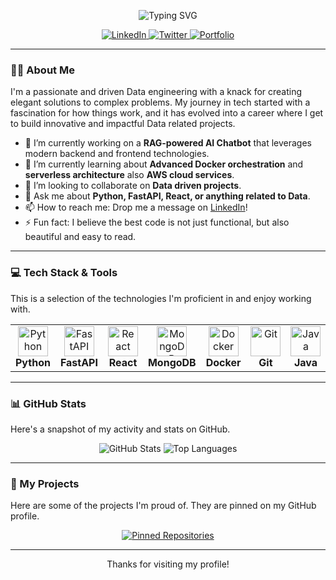 <p align="center">
  <img src="https://readme-typing-svg.herokuapp.com?font=Fira+Code&size=20&pause=1000&color=3399FF&center=true&width=300&lines=Hi+there%2C+I'm+Amine+El+Gardoum+👋;A+Passionate+Data+engineering;Always+Learning+and+Growing" alt="Typing SVG" />
</p>

<!-- Social Icons -->
<p align="center">
  <a href="https://www.linkedin.com/in/amine-el-gardoum-491a82333">
    <img src="https://img.shields.io/badge/LinkedIn-0077B5?style=for-the-badge&logo=linkedin&logoColor=white" alt="LinkedIn"/>
  </a>
  <a href="https://twitter.com/https://x.com/AMINE44467019">
    <img src="https://img.shields.io/badge/Twitter-1DA1F2?style=for-the-badge&logo=twitter&logoColor=white" alt="Twitter"/>
  </a>
  <a href="https://portfolio-s-amine.netlify.app/">
    <img src="https://img.shields.io/badge/Portfolio-255E63?style=for-the-badge&logo=google-chrome&logoColor=white" alt="Portfolio"/>
  </a>
</p>

---

### 👨‍💻 About Me

I'm a passionate and driven Data engineering with a knack for creating elegant solutions to complex problems. My journey in tech started with a fascination for how things work, and it has evolved into a career where I get to build innovative and impactful Data related projects.

-   🔭 I’m currently working on a **RAG-powered AI Chatbot** that leverages modern backend and frontend technologies.
-   🌱 I’m currently learning about **Advanced Docker orchestration** and **serverless architecture** also **AWS cloud services**.
-   👯 I’m looking to collaborate on **Data driven projects**.
-   💬 Ask me about **Python, FastAPI, React, or anything related to Data**.
-   📫 How to reach me: Drop me a message on [LinkedIn](https://www.linkedin.com/in/amine-el-gardoum-491a82333)!
-   ⚡ Fun fact: I believe the best code is not just functional, but also beautiful and easy to read.

---

### 💻 Tech Stack & Tools

This is a selection of the technologies I'm proficient in and enjoy working with.

<table>
  <tr>
    <td align="center" width="96">
      <img src="https://skillicons.dev/icons?i=python" width="48" height="48" alt="Python" />
      <br><strong>Python</strong>
    </td>
    <td align="center" width="96">
      <img src="https://skillicons.dev/icons?i=fastapi" width="48" height="48" alt="FastAPI" />
      <br><strong>FastAPI</strong>
    </td>
    <td align="center" width="96">
      <img src="https://skillicons.dev/icons?i=react" width="48" height="48" alt="React" />
      <br><strong>React</strong>
    </td>
     <td align="center" width="96">
      <img src="https://skillicons.dev/icons?i=mongodb" width="48" height="48" alt="MongoDB" />
      <br><strong>MongoDB</strong>
    </td>
    <td align="center" width="96">
      <img src="https://skillicons.dev/icons?i=docker" width="48" height="48" alt="Docker" />
      <br><strong>Docker</strong>
    </td>
    <td align="center" width="96">
      <img src="https://skillicons.dev/icons?i=git" width="48" height="48" alt="Git" />
      <br><strong>Git</strong>
    </td>
    <td align="center" width="96">
      <img src="https://skillicons.dev/icons?i=java" width="48" height="48" alt="Java" />
      <br><strong>Java</strong>
    </td>
  </tr>
</table>

---

### 📊 GitHub Stats

Here's a snapshot of my activity and stats on GitHub.

<p align="center">
  <img src="https://github-readme-stats.vercel.app/api?username=amineelgardoum-rgb&show_icons=true&theme=radical&hide_border=true&include_all_commits=true" alt="GitHub Stats" />
  <img src="https://github-readme-stats.vercel.app/api/top-langs/?username=amineelgardoum-rgb&layout=compact&theme=radical&hide_border=true" alt="Top Languages" />
</p>

---

### 🚀 My Projects

Here are some of the projects I'm proud of. They are pinned on my GitHub profile.

<p align="center">
  <a href="https://github.com/amineelgardoum-rgb">
    <img src="https://github-readme-pinned-repos.vercel.app/api?username=amineelgardoum-rgb" alt="Pinned Repositories" />
  </a>
</p>

---

<p align="center">
  Thanks for visiting my profile!
</p>
